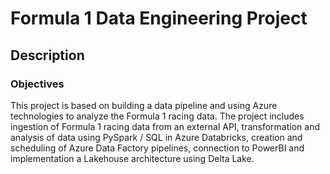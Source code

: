 # Formula 1 Data Engineering Project

## Description

### Objectives

This project is based on building a data pipeline and using Azure technologies to analyze the Formula 1 racing data. The project includes ingestion of Formula 1 racing data from an external API, transformation and analysis of data using PySpark / SQL in Azure Databricks, creation and scheduling of Azure Data Factory pipelines, connection to PowerBI and implementation a Lakehouse architecture using Delta Lake.
